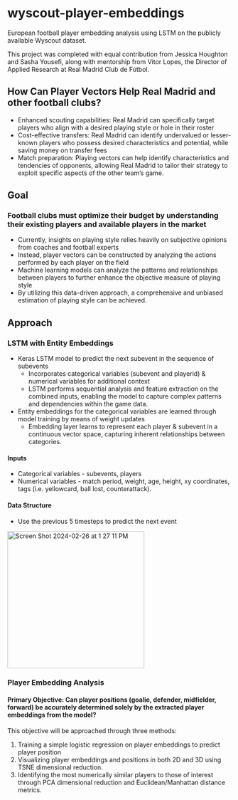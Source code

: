 # wyscout-player-embeddings
European football player embedding analysis using LSTM on the publicly available Wyscout dataset. 

This project was completed with equal contribution from Jessica Houghton and Sasha Yousefi, along with mentorship from Vitor Lopes, the Director of Applied Research at Real Madrid Club de Fútbol. 

## How Can Player Vectors Help Real Madrid and other football clubs?
- Enhanced scouting capabilities: Real Madrid can specifically target
players who align with a desired playing style or hole in their roster
- Cost-effective transfers: Real Madrid can identify undervalued or
lesser-known players who possess desired characteristics and potential,
while saving money on transfer fees
- Match preparation: Playing vectors can help identify characteristics and
tendencies of opponents, allowing Real Madrid to tailor their strategy to
exploit specific aspects of the other team’s game.

## Goal
### Football clubs must optimize their budget by understanding their existing players and available players in the market
- Currently, insights on playing style relies heavily on subjective opinions
from coaches and football experts
- Instead, player vectors can be constructed by analyzing the actions
performed by each player on the field
- Machine learning models can analyze the patterns and relationships
between players to further enhance the objective measure of playing style
- By utilizing this data-driven approach, a comprehensive and unbiased
estimation of playing style can be achieved.

## Approach 
### LSTM with Entity Embeddings
- Keras LSTM model to predict the next subevent in the sequence of subevents
  - Incorporates categorical variables (subevent and playerid) & numerical
variables for additional context
  - LSTM performs sequential analysis and feature extraction on the
combined inputs, enabling the model to capture complex patterns and
dependencies within the game data.
- Entity embeddings for the categorical variables are learned through model training
by means of weight updates
  - Embedding layer learns to represent each player & subevent in a continuous
vector space, capturing inherent relationships between categories.


#### Inputs
  - Categorical variables - subevents, players
  - Numerical variables - match period, weight, age, height, xy coordinates, tags
(i.e. yellowcard, ball lost, counterattack).
#### Data Structure
  - Use the previous 5 timesteps to predict the next event
<img width="308" alt="Screen Shot 2024-02-26 at 1 27 11 PM" src="https://github.com/jessicalynnhoughton/wyscout-player-embeddings/assets/60555310/1178ed85-09f1-4ce4-9360-38eb039e66bd">


### Player Embedding Analysis
#### Primary Objective: Can player positions (goalie, defender, midfielder, forward) be accurately determined solely by the extracted player embeddings from the model?
This objective will be approached through three methods:
1. Training a simple logistic regression on player embeddings to predict player position
2. Visualizing player embeddings and positions in both 2D and 3D using TSNE dimensional reduction.
3. Identifying the most numerically similar players to those of interest through PCA dimensional reduction and Euclidean/Manhattan distance metrics.

